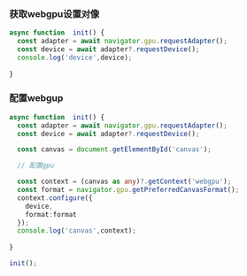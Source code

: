 ### 获取webgpu设置对像
```js
async function  init() {
  const adapter = await navigator.gpu.requestAdapter();
  const device = await adapter?.requestDevice();
  console.log('device',device);
  
}
```
### 配置webgup
```ts
async function  init() {
  const adapter = await navigator.gpu.requestAdapter();
  const device = await adapter?.requestDevice();

  const canvas = document.getElementById('canvas');

  // 配置gpu

  const context = (canvas as any)?.getContext('webgpu');
  const format = navigator.gpu.getPreferredCanvasFormat();
  context.configure({
    device,
    format:format
  });
  console.log('canvas',context);
  
}

init();
```


<!-- https://www.bilibili.com/video/BV1R34y1a7D1/?spm_id_from=333.788&vd_source=10257e657caa8b54111087a9329462e8 -->